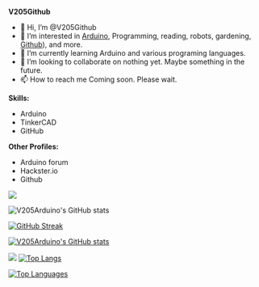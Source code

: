 **V205Github**
- 👋 Hi, I’m @V205Github
- 👀 I’m interested in [Arduino](https://www.arduino.cc), Programming, reading, robots, gardening, [Github](https://www.github.com)), and more.
- 🌱 I’m currently learning Arduino and various programing languages.
- 💞️ I’m looking to collaborate on nothing yet. Maybe something in the future.
- 📫 How to reach me Coming soon. Please wait.

**Skills:**
- Arduino
- TinkerCAD
- GitHub

  

**Other Profiles:**
- Arduino forum
- Hackster.io
- Github
  


![](http://github-profile-summary-cards.vercel.app/api/cards/profile-details?username=V205Arduino&theme=default) 

![V205Arduino's GitHub stats](https://github-readme-stats.vercel.app/api?username=V205Arduino&show=reviews,discussions_started,discussions_answered,prs_merged,prs_merged_percentage)

[![GitHub Streak](https://streak-stats.demolab.com/?user=V205Arduino)](https://git.io/streak-stats)

[![V205Arduino's GitHub stats](https://github-readme-stats.vercel.app/api?username=V205Arduino)](https://github.com/anuraghazra/github-readme-stats)

![](http://github-profile-summary-cards.vercel.app/api/cards/productive-time?username=V205Arduino&theme=default&utcOffset=8)
[![Top Langs](https://github-readme-stats.vercel.app/api/top-langs/?username=V205Arduino)](https://github.com/anuraghazra/github-readme-stats)

[![Top Languages](https://github-readme-stats.vercel.app/api/top-langs/?username=V205Arduino&layout=pie)](https://github.com/anuraghazra/github-readme-stats)


<!---
V205Github/V205Github is a ✨ special ✨ repository because its `README.md` (this file) appears on your GitHub profile.
You can click the Preview link to take a look at your changes. 
--->
